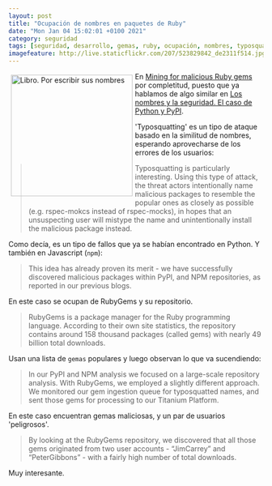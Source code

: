 ```yaml
--- 
layout: post
title: "Ocupación de nombres en paquetes de Ruby"
date: "Mon Jan 04 15:02:01 +0100 2021"
category: seguridad
tags: [seguridad, desarrollo, gemas, ruby, ocupación, nombres, typosquatting]
imagefeature: http://live.staticflickr.com/207/523829842_de2311f514.jpg
---
```


<a href="https://www.flickr.com/photos/fernand0/523829842/" title="Libro. Por escribir sus nombres "><img src="http://live.staticflickr.com/207/523829842_de2311f514.jpg" alt="Libro. Por escribir sus nombres " width="240" style="float:left; margin:5px"></a>
En [Mining for malicious Ruby gems](https://blog.reversinglabs.com/blog/mining-for-malicious-ruby-gems) por completitud, puesto que ya hablamos de algo similar en [Los nombres y la seguridad. El caso de Python y PyPI](https://fernand0.github.io/Python-Y-Ocupacion-Nombres/).

'Typosquatting' es un tipo de ataque basado en la similitud de nombres, esperando aprovecharse de los errores de los usuarios:

> Typosquatting is particularly interesting. Using this type of attack, the threat actors intentionally name malicious packages to resemble the popular ones as closely as possible (e.g. rspec-mokcs instead of rspec-mocks), in hopes that an unsuspecting user will mistype the name and unintentionally install the malicious package instead.

Como decía, es un tipo de fallos que ya se habían encontrado en Python. Y también en Javascript (`npm`):

> This idea has already proven its merit - we have successfully discovered malicious packages within PyPI, and NPM repositories, as reported in our previous blogs.

En este caso se ocupan de RubyGems y su repositorio.

> RubyGems is a package manager for the Ruby programming language. According to their own site statistics, the repository contains around 158 thousand packages (called gems) with nearly 49 billion total downloads. 

Usan una lista de `gemas` populares y luego observan lo que va sucendiendo:

> In our PyPI and NPM analysis we focused on a large-scale repository analysis. With RubyGems, we employed a slightly different approach. We monitored our gem ingestion queue for typosquatted names, and sent those gems for processing to our Titanium Platform.

En este caso encuentran gemas maliciosas, y un par de usuarios 'peligrosos'. 

> By looking at the RubyGems repository, we discovered that all those gems originated from two user accounts - “JimCarrey” and “PeterGibbons” - with a fairly high number of total downloads.

Muy interesante.
